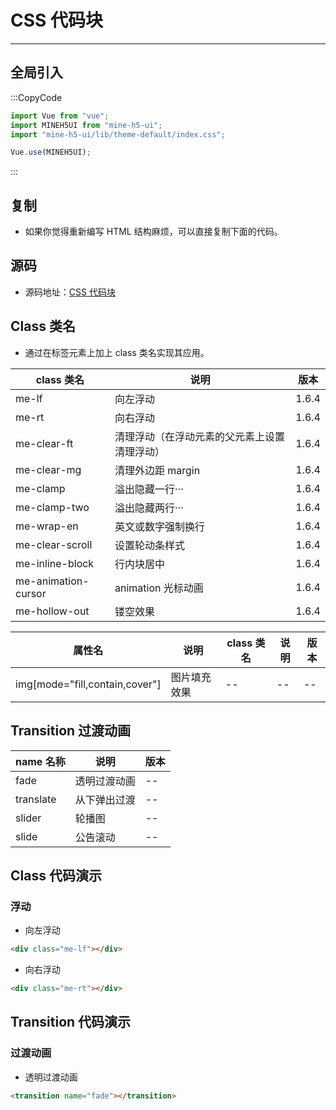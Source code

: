 # CSS 代码块

---

## 全局引入

:::CopyCode

```JavaScript
import Vue from "vue";
import MINEH5UI from "mine-h5-ui";
import "mine-h5-ui/lib/theme-default/index.css";

Vue.use(MINEH5UI);
```

:::

## 复制

- 如果你觉得重新编写 HTML 结构麻烦，可以直接复制下面的代码。

## 源码

- 源码地址：[CSS 代码块](https://github.com/biaov/MINE-H5-UI/tree/v1/packages/theme-default/src/style.less)

## Class 类名

- 通过在标签元素上加上 class 类名实现其应用。

| class 类名          | 说明                                         | 版本  |
| ------------------- | -------------------------------------------- | ----- |
| me-lf               | 向左浮动                                     | 1.6.4 |
| me-rt               | 向右浮动                                     | 1.6.4 |
| me-clear-ft         | 清理浮动（在浮动元素的父元素上设置清理浮动） | 1.6.4 |
| me-clear-mg         | 清理外边距 margin                            | 1.6.4 |
| me-clamp            | 溢出隐藏一行···                              | 1.6.4 |
| me-clamp-two        | 溢出隐藏两行···                              | 1.6.4 |
| me-wrap-en          | 英文或数字强制换行                           | 1.6.4 |
| me-clear-scroll     | 设置轮动条样式                               | 1.6.4 |
| me-inline-block     | 行内块居中                                   | 1.6.4 |
| me-animation-cursor | animation 光标动画                           | 1.6.4 |
| me-hollow-out       | 镂空效果                                     | 1.6.4 |

| 属性名                         | 说明         | class 类名 | 说明 | 版本 |
| ------------------------------ | ------------ | ---------- | ---- | ---- |
| img[mode="fill,contain,cover"] | 图片填充效果 | --         | --   | --   |

## Transition 过渡动画

| name 名称 | 说明         | 版本 |
| --------- | ------------ | ---- |
| fade      | 透明过渡动画 | --   |
| translate | 从下弹出过渡 | --   |
| slider    | 轮播图       | --   |
| slide     | 公告滚动     | --   |

## Class 代码演示

### 浮动

- 向左浮动

```HTML
<div class="me-lf"></div>
```

- 向右浮动

```HTML
<div class="me-rt"></div>
```

## Transition 代码演示

### 过渡动画

- 透明过渡动画

```HTML
<transition name="fade"></transition>
```
